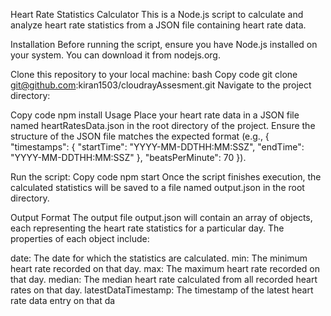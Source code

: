 Heart Rate Statistics Calculator
This is a Node.js script to calculate and analyze heart rate statistics from a JSON file containing heart rate data.

Installation
Before running the script, ensure you have Node.js installed on your system. You can download it from nodejs.org.

Clone this repository to your local machine:
bash
Copy code
git clone git@github.com:kiran1503/cloudrayAssesment.git
Navigate to the project directory:

Copy code
npm install
Usage
Place your heart rate data in a JSON file named heartRatesData.json in the root directory of the project. Ensure the structure of the JSON file matches the expected format (e.g., { "timestamps": { "startTime": "YYYY-MM-DDTHH:MM:SSZ", "endTime": "YYYY-MM-DDTHH:MM:SSZ" }, "beatsPerMinute": 70 }).

Run the script:
Copy code
npm start
Once the script finishes execution, the calculated statistics will be saved to a file named output.json in the root directory.

Output Format
The output file output.json will contain an array of objects, each representing the heart rate statistics for a particular day. The properties of each object include:

date: The date for which the statistics are calculated.
min: The minimum heart rate recorded on that day.
max: The maximum heart rate recorded on that day.
median: The median heart rate calculated from all recorded heart rates on that day.
latestDataTimestamp: The timestamp of the latest heart rate data entry on that da
